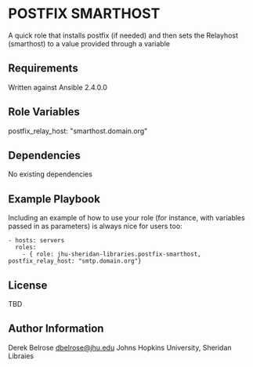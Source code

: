 POSTFIX SMARTHOST
=========

A quick role that installs postfix (if needed) and then sets the Relayhost (smarthost) to a value provided through a variable

Requirements
------------

Written against Ansible 2.4.0.0 

Role Variables
--------------

postfix_relay_host: "smarthost.domain.org"

Dependencies
------------

No existing dependencies

Example Playbook
----------------

Including an example of how to use your role (for instance, with variables passed in as parameters) is always nice for users too:

    - hosts: servers
      roles: 
        - { role: jhu-sheridan-libraries.postfix-smarthost, postfix_relay_host: "smtp.domain.org"}

License
-------

TBD

Author Information
------------------

Derek Belrose <dbelrose@jhu.edu> Johns Hopkins University,  Sheridan Libraies 
